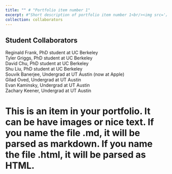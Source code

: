 ```yaml
---
title: "" # "Portfolio item number 1"
excerpt: #"Short description of portfolio item number 1<br/><img src='/images/500x300.png'>"
collection: collaborators
---
```


Student Collaborators
-----
Reginald Frank, PhD student at UC Berkeley<br>
Tyler Griggs, PhD student at UC Berkeley<br>
David Chu, PhD student at UC Berkeley<br>
Shu Liu, PhD student at UC Berkeley<br>
Souvik Banerjee, Undergrad at UT Austin (now at Apple)<br>
Gilad Oved, Undergrad at UT Austin<br>
Evan Kaminsky, Undergrad at UT Austin<br>
Zachary Keener, Undergrad at UT Austin

# This is an item in your portfolio. It can be have images or nice text. If you name the file .md, it will be parsed as markdown. If you name the file .html, it will be parsed as HTML. 
